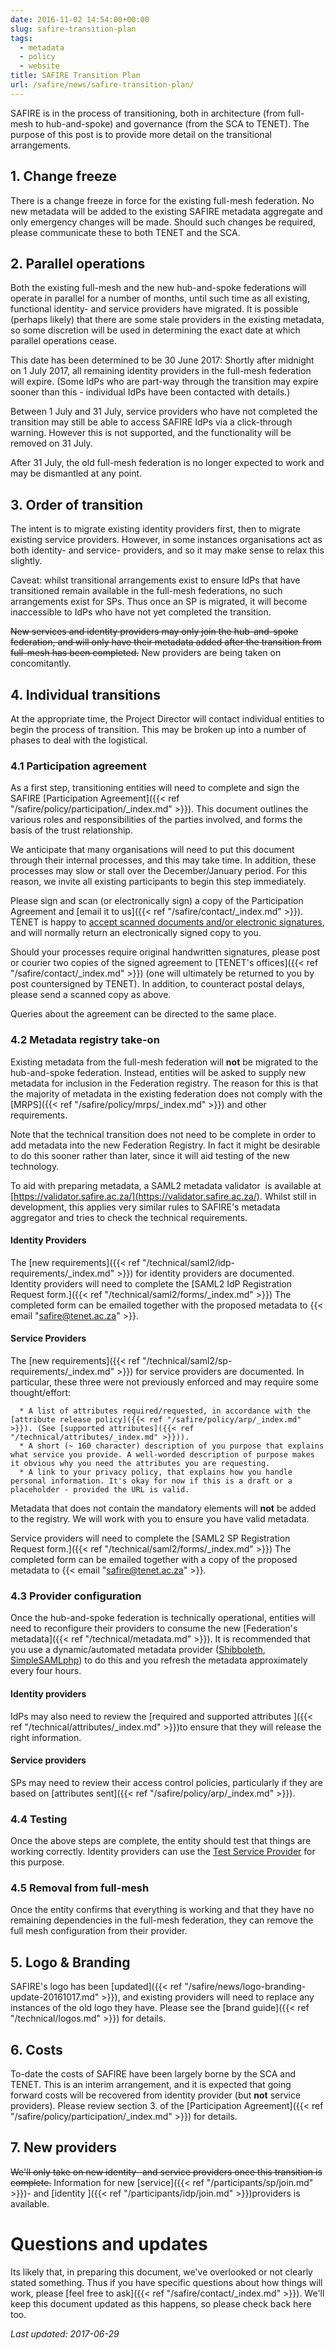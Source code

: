 ```yaml
---
date: 2016-11-02 14:54:00+00:00
slug: safire-transition-plan
tags:
  - metadata
  - policy
  - website
title: SAFIRE Transition Plan
url: /safire/news/safire-transition-plan/
---
```


SAFIRE is in the process of transitioning, both in architecture (from full-mesh to hub-and-spoke) and governance (from the SCA to TENET). The purpose of this post is to provide more detail on the transitional arrangements.<!--more-->

## 1. Change freeze

There is a change freeze in force for the existing full-mesh federation. No new metadata will be added to the existing SAFIRE metadata aggregate and only emergency changes will be made. Should such changes be required, please communicate these to both TENET and the SCA.

## 2. Parallel operations

Both the existing full-mesh and the new hub-and-spoke federations will operate in parallel for a number of months, until such time as all existing, functional identity- and service providers have migrated. It is possible (perhaps likely) that there are some stale providers in the existing metadata, so some discretion will be used in determining the exact date at which parallel operations cease.

This date has been determined to be 30 June 2017: Shortly after midnight on 1 July 2017, all remaining identity providers in the full-mesh federation will expire. (Some IdPs who are part-way through the transition may expire sooner than this - individual IdPs have been contacted with details.)

Between 1 July and 31 July, service providers who have not completed the transition may still be able to access SAFIRE IdPs via a click-through warning. However this is not supported, and the functionality will be removed on 31 July.

After 31 July, the old full-mesh federation is no longer expected to work and may be dismantled at any point.

## 3. Order of transition

The intent is to migrate existing identity providers first, then to migrate existing service providers. However, in some instances organisations act as both identity- and service- providers, and so it may make sense to relax this slightly.

Caveat: whilst transitional arrangements exist to ensure IdPs that have transitioned remain available in the full-mesh federations, no such arrangements exist for SPs. Thus once an SP is migrated, it will become inaccessible to IdPs who have not yet completed the transition.

~~New services and identity providers may only join the hub-and-spoke federation, and will only have their metadata added after the transition from full-mesh has been completed.~~  New providers are being taken on concomitantly.

## 4. Individual transitions

At the appropriate time, the Project Director will contact individual entities to begin the process of transition. This may be broken up into a number of phases to deal with the logistical.

### 4.1 Participation agreement

As a first step, transitioning entities will need to complete and sign the SAFIRE [Participation Agreement]({{< ref "/safire/policy/participation/_index.md" >}}). This document outlines the various roles and responsibilities of the parties involved, and forms the basis of the trust relationship.

We anticipate that many organisations will need to put this document through their internal processes, and this may take time. In addition, these processes may slow or stall over the December/January period. For this reason, we invite all existing participants to begin this step immediately.

Please sign and scan (or electronically sign) a copy of the Participation Agreement and [email it to us]({{< ref "/safire/contact/_index.md" >}}). TENET is happy to [accept scanned documents and/or electronic signatures](https://www.michalsons.com/blog/spring-forest-trading-v-wilberry/14861), and will normally return an electronically signed copy to you.

Should your processes require original handwritten signatures, please post or courier two copies of the signed agreement to [TENET's offices]({{< ref "/safire/contact/_index.md" >}}) (one will ultimately be returned to you by post countersigned by TENET). In addition, to counteract postal delays, please send a scanned copy as above.

Queries about the agreement can be directed to the same place.

### 4.2 Metadata registry take-on

Existing metadata from the full-mesh federation will **not** be migrated to the hub-and-spoke federation. Instead, entities will be asked to supply new metadata for inclusion in the Federation registry. The reason for this is that the majority of metadata in the existing federation does not comply with the [MRPS]({{< ref "/safire/policy/mrps/_index.md" >}}) and other requirements.

Note that the technical transition does not need to be complete in order to add metadata into the new Federation Registry. In fact it might be desirable to do this sooner rather than later, since it will aid testing of the new technology.

To aid with preparing metadata, a SAML2 metadata validator  is available at [https://validator.safire.ac.za/](https://validator.safire.ac.za/). Whilst still in development, this applies very similar rules to SAFIRE's metadata aggregator and tries to check the technical requirements.

#### Identity Providers

The [new requirements]({{< ref "/technical/saml2/idp-requirements/_index.md" >}}) for identity providers are documented. Identity providers will need to complete the [SAML2 IdP Registration Request form.]({{< ref "/technical/saml2/forms/_index.md" >}}) The completed form can be emailed together with the proposed metadata to {{< email "safire@tenet.ac.za" >}}.

#### Service Providers

The [new requirements]({{< ref "/technical/saml2/sp-requirements/_index.md" >}}) for service providers are documented. In particular, these three were not previously enforced and may require some thought/effort:

      * A list of attributes required/requested, in accordance with the [attribute release policy]({{< ref "/safire/policy/arp/_index.md" >}}). (See [supported attributes]({{< ref "/technical/attributes/_index.md" >}})).
      * A short (~ 160 character) description of you purpose that explains what service you provide. A well-worded description of purpose makes it obvious why you need the attributes you are requesting.
      * A link to your privacy policy, that explains how you handle personal information. It's okay for now if this is a draft or a placeholder - provided the URL is valid.

Metadata that does not contain the mandatory elements will **not** be added to the registry. We will work with you to ensure you have valid metadata.

Service providers will need to complete the [SAML2 SP Registration Request form.]({{< ref "/technical/saml2/forms/_index.md" >}}) The completed form can be emailed together with a copy of the proposed metadata to {{< email "safire@tenet.ac.za" >}}.

### 4.3 Provider configuration

Once the hub-and-spoke federation is technically operational, entities will need to reconfigure their providers to consume the new [Federation's metadata]({{< ref "/technical/metadata.md" >}}). It is recommended that you use a dynamic/automated metadata provider ([Shibboleth](https://wiki.shibboleth.net/confluence/display/SHIB2/NativeSPMetadataProvider#NativeSPMetadataProvider-DynamicMetadataProvider), [SimpleSAMLphp](https://simplesamlphp.org/docs/stable/simplesamlphp-automated_metadata)) to do this and you refresh the metadata approximately every four hours.

#### Identity providers

IdPs may also need to review the [required and supported attributes ]({{< ref "/technical/attributes/_index.md" >}})to ensure that they will release the right information.

#### Service providers

SPs may need to review their access control policies, particularly if they are based on [attributes sent]({{< ref "/safire/policy/arp/_index.md" >}}).

### 4.4 Testing

Once the above steps are complete, the entity should test that things are working correctly. Identity providers can use the [Test Service Provider](https://testsp.safire.ac.za/) for this purpose.

### 4.5 Removal from full-mesh

Once the entity confirms that everything is working and that they have no remaining dependencies in the full-mesh federation, they can remove the full mesh configuration from their provider.

## 5. Logo & Branding

SAFIRE's logo has been [updated]({{< ref "/safire/news/logo-branding-update-20161017.md" >}}), and existing providers will need to replace any instances of the old logo they have. Please see the [brand guide]({{< ref "/technical/logos.md" >}}) for details.

## 6. Costs

To-date the costs of SAFIRE have been largely borne by the SCA and TENET. This is an interim arrangement, and it is expected that going forward costs will be recovered from identity provider (but **not** service providers). Please review section 3. of the [Participation Agreement]({{< ref "/safire/policy/participation/_index.md" >}}) for details.

## 7. New providers

~~We'll only take on new identity- and service providers once this transition is complete.~~
Information for new [service]({{< ref "/participants/sp/join.md" >}})- and [identity ]({{< ref "/participants/idp/join.md" >}})providers is available.

# Questions and updates

Its likely that, in preparing this document, we've overlooked or not clearly stated something. Thus if you have specific questions about how things will work, please [feel free to ask]({{< ref "/safire/contact/_index.md" >}}). We'll keep this document updated as this happens, so please check back here too.

_Last updated: 2017-06-29_
